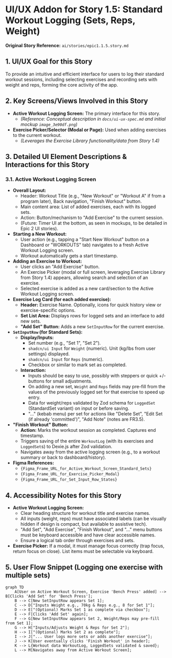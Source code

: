 # UI/UX Addon for Story 1.5: Standard Workout Logging (Sets, Reps, Weight)

**Original Story Reference:** `ai/stories/epic1.1.5.story.md`

## 1. UI/UX Goal for this Story

To provide an intuitive and efficient interface for users to log their standard workout sessions, including selecting exercises and recording sets with weight and reps, forming the core activity of the app.

## 2. Key Screens/Views Involved in this Story

- **Active Workout Logging Screen:** The primary interface for this story.
  - *(Reference: Conceptual description in `docs/ui-ux-spec.md` and initial mockup `image_3e90df.png`)*
- **Exercise Picker/Selector (Modal or Page):** Used when adding exercises to the current workout.
  - *(Leverages the Exercise Library functionality/data from Story 1.4)*

## 3. Detailed UI Element Descriptions & Interactions for this Story

### 3.1. Active Workout Logging Screen

- **Overall Layout:**
  - Header: Workout Title (e.g., "New Workout" or "Workout A" if from a program later), Back navigation, "Finish Workout" button.
  - Main content area: List of added exercises, each with its logged sets.
  - Action: Button/mechanism to "Add Exercise" to the current session.
  - (Future: Timer UI at the bottom, as seen in mockups, to be detailed in Epic 2 UI stories).
- **Starting a New Workout:**
  - User action (e.g., tapping a "Start New Workout" button on a Dashboard or "WORKOUTS" tab) navigates to a fresh Active Workout Logging screen.
  - Workout automatically gets a start timestamp.
- **Adding an Exercise to Workout:**
  - User clicks an "Add Exercise" button.
  - An Exercise Picker (modal or full screen, leveraging Exercise Library from Story 1.4) appears, allowing search and selection of an exercise.
  - Selected exercise is added as a new card/section to the Active Workout Logging screen.
- **Exercise Log Card (for each added exercise):**
  - **Header:** Exercise Name. Optionally, icons for quick history view or exercise-specific options.
  - **Set List Area:** Displays rows for logged sets and an interface to add new sets.
  - **"Add Set" Button:** Adds a new `SetInputRow` for the current exercise.
- **`SetInputRow` (for Standard Sets):**
  - **Display/Inputs:**
    - Set number (e.g., "Set 1", "Set 2").
    - `shadcn/ui Input` for `Weight` (numeric). Unit (kg/lbs from user settings) displayed.
    - `shadcn/ui Input` for `Reps` (numeric).
    - Checkbox or similar to mark set as completed.
  - **Interaction:**
    - Inputs should be easy to use, possibly with steppers or quick +/- buttons for small adjustments.
    - On adding a new set, `Weight` and `Reps` fields may pre-fill from the values of the previously logged set for that exercise to speed up entry.
    - Data for weight/reps validated by Zod schema for `LoggedSet` (StandardSet variant) on input or before saving.
    - "..." (kebab menu) per set for actions like "Delete Set", "Edit Set (if already 'committed')", "Add Note" (notes are FR3.5).
- **"Finish Workout" Button:**
  - **Action:** Marks the workout session as completed. Captures end timestamp.
  - Triggers saving of the entire `WorkoutLog` (with its exercises and `LoggedSet`s) to Dexie.js after Zod validation.
  - Navigates away from the active logging screen (e.g., to a workout summary or back to dashboard/history).
- **Figma References:**
  - `{Figma_Frame_URL_for_Active_Workout_Screen_Standard_Sets}`
  - `{Figma_Frame_URL_for_Exercise_Picker_Modal}`
  - `{Figma_Frame_URL_for_Set_Input_Row_States}`

## 4. Accessibility Notes for this Story

- **Active Workout Logging Screen:**
  - Clear heading structure for workout title and exercise names.
  - All inputs (weight, reps) must have associated labels (can be visually hidden if design is compact, but available to assistive tech).
  - "Add Set", "Add Exercise", "Finish Workout", and "..." menu buttons must be keyboard accessible and have clear accessible names.
  - Ensure a logical tab order through exercises and sets.
- **Exercise Picker:** If a modal, it must manage focus correctly (trap focus, return focus on close). List items must be selectable via keyboard.

## 5. User Flow Snippet (Logging one exercise with multiple sets)

```mermaid
graph TD
    A[User on Active Workout Screen, Exercise 'Bench Press' added] --> B[Clicks 'Add Set' for 'Bench Press'];
    B --> C[New SetInputRow appears Set 1];
    C --> D["Inputs Weight e.g., 70kg & Reps e.g., 8 for Set 1"];
    D --> E["(Optional) Marks Set 1 as complete via checkbox"];
    E --> F[Clicks 'Add Set' again];
    F --> G[New SetInputRow appears Set 2, Weight/Reps may pre-fill from Set 1];
    G --> H["Inputs/Adjusts Weight & Reps for Set 2"];
    H --> I["(Optional) Marks Set 2 as complete"];
    I --> J["... User logs more sets or adds another exercise"];
    J --> K[User eventually clicks 'Finish Workout' in header];
    K --> L{Workout data WorkoutLog, LoggedSets validated & saved};
    L --> M[Navigates away from Active Workout Screen];
```
